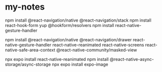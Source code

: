 # my-notes

npm install @react-navigation/native @react-navigation/stack
npm install react-hook-form yup @hookform/resolvers
npm install react-native-gesture-handler

npm install @react-navigation/native @react-navigation/drawer react-native-gesture-handler react-native-reanimated react-native-screens react-native-safe-area-context @react-native-community/masked-view

npx expo install react-native-reanimated
npm install @react-native-async-storage/async-storage
npx expo install expo-image
